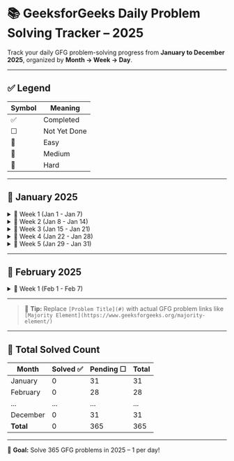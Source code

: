 # 📚 GeeksforGeeks Daily Problem Solving Tracker – 2025

Track your daily GFG problem-solving progress from **January to December 2025**, organized by **Month → Week → Day**.

---

## ✅ Legend

| Symbol | Meaning |
|--------|---------|
| ✅ | Completed |
| ☐ | Not Yet Done |
| 📘 | Easy |
| 📗 | Medium |
| 📕 | Hard |

---

## 📁 January 2025

<details>
<summary>📅 Week 1 (Jan 1 - Jan 7)</summary>

| Day | Date | Problem | Status |
|-----|------|---------|--------|
| 📘 | Jan 1 | [Problem Title](#) | ☐ |
| 📘 | Jan 2 | [Problem Title](#) | ☐ |
| 📘 | Jan 3 | [Problem Title](#) | ☐ |
| 📘 | Jan 4 | [Problem Title](#) | ☐ |
| 📘 | Jan 5 | [Problem Title](#) | ☐ |
| 📘 | Jan 6 | [Problem Title](#) | ☐ |
| 📘 | Jan 7 | [Problem Title](#) | ☐ |

</details>

<details>
<summary>📅 Week 2 (Jan 8 - Jan 14)</summary>

| Day | Date | Problem | Status |
|-----|------|---------|--------|
| 📗 | Jan 8 | [Problem Title](#) | ☐ |
| 📗 | Jan 9 | [Problem Title](#) | ☐ |
| 📗 | Jan 10 | [Problem Title](#) | ☐ |
| 📗 | Jan 11 | [Problem Title](#) | ☐ |
| 📗 | Jan 12 | [Problem Title](#) | ☐ |
| 📗 | Jan 13 | [Problem Title](#) | ☐ |
| 📗 | Jan 14 | [Problem Title](#) | ☐ |

</details>

<details>
<summary>📅 Week 3 (Jan 15 - Jan 21)</summary>

| Day | Date | Problem | Status |
|-----|------|---------|--------|
| 📕 | Jan 15 | [Problem Title](#) | ☐ |
| 📕 | Jan 16 | [Problem Title](#) | ☐ |
| 📕 | Jan 17 | [Problem Title](#) | ☐ |
| 📕 | Jan 18 | [Problem Title](#) | ☐ |
| 📕 | Jan 19 | [Problem Title](#) | ☐ |
| 📕 | Jan 20 | [Problem Title](#) | ☐ |
| 📕 | Jan 21 | [Problem Title](#) | ☐ |

</details>

<details>
<summary>📅 Week 4 (Jan 22 - Jan 28)</summary>

| Day | Date | Problem | Status |
|-----|------|---------|--------|
| 📘 | Jan 22 | [Problem Title](#) | ☐ |
| 📘 | Jan 23 | [Problem Title](#) | ☐ |
| 📘 | Jan 24 | [Problem Title](#) | ☐ |
| 📘 | Jan 25 | [Problem Title](#) | ☐ |
| 📘 | Jan 26 | [Problem Title](#) | ☐ |
| 📘 | Jan 27 | [Problem Title](#) | ☐ |
| 📘 | Jan 28 | [Problem Title](#) | ☐ |

</details>

<details>
<summary>📅 Week 5 (Jan 29 - Jan 31)</summary>

| Day | Date | Problem | Status |
|-----|------|---------|--------|
| 📗 | Jan 29 | [Problem Title](#) | ☐ |
| 📗 | Jan 30 | [Problem Title](#) | ☐ |
| 📗 | Jan 31 | [Problem Title](#) | ☐ |

</details>

---

## 📁 February 2025

<details>
<summary>📅 Week 1 (Feb 1 - Feb 7)</summary>

| Day | Date | Problem | Status |
|-----|------|---------|--------|
| 📘 | Feb 1 | [Problem Title](#) | ☐ |
| 📘 | Feb 2 | [Problem Title](#) | ☐ |
| 📘 | Feb 3 | [Problem Title](#) | ☐ |
| 📘 | Feb 4 | [Problem Title](#) | ☐ |
| 📘 | Feb 5 | [Problem Title](#) | ☐ |
| 📘 | Feb 6 | [Problem Title](#) | ☐ |
| 📘 | Feb 7 | [Problem Title](#) | ☐ |

</details>

<!-- Repeat this format for all other months till December -->

---

> 📌 **Tip:** Replace `[Problem Title](#)` with actual GFG problem links like  
> `[Majority Element](https://www.geeksforgeeks.org/majority-element/)`

---

## 🏁 Total Solved Count

| Month     | Solved ✅ | Pending ☐ | Total |
|-----------|-----------|------------|-------|
| January   | 0         | 31         | 31    |
| February  | 0         | 28         | 28    |
| ...       | ...       | ...        | ...   |
| December  | 0         | 31         | 31    |
| **Total** | 0         | 365        | 365   |

---

🎯 **Goal:** Solve 365 GFG problems in 2025 – 1 per day!


